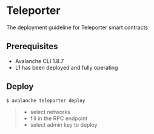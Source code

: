 # Teleporter
The deployment guideline for Teleporter smart contracts

## Prerequisites

- Avalanche CLI 1.8.7
- L1 has been deployed and fully operating

## Deploy 

```sh
$ avalanche teleporter deploy
```

>   - select networks
>   - fill in the RPC endpoint
>   - select admin key to deploy